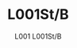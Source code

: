 ---
designer: Alberto Basaglia Natalia Rota Nodari
description: "L001%20is%20a%20collection%20of%20lamps%20with%20an%20iconic%20design%20consisting%20of%20elements%20capable%20of%20creating%20different%20combinations.%20Floor%20lamp%20with%20injection%20moulded%20polycarbonate%20diffuser%20%D8%20520mm%2C%20steel%20base%20and%20central%20stem.%20Foot%20pedal%20to%20swith%20on."
image_primary: img/L001ST_L001ST-B_01_zoom.jpg
image_secondary: ../../../images/blank.png
manufacturer: Pedrali
href: https://www.pedrali.it/en/products/catalog/Lamp-L001ST-B/
subtitle: L001 L001St/B
title: L001St/B
image_thumb: img/L001ST_L001ST-B_cover.jpg
tags: 
  - pedrali
  - lamps
category: lamps
slug: /manufacturers/pedrali/lamps/alberto-basaglia-natalia-rota-nodari-l-001-st-b
---